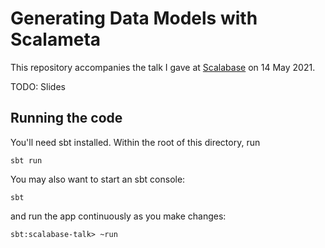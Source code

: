 # Generating Data Models with Scalameta

This repository accompanies the talk I gave at [Scalabase](https://www.scalabaseconf.com/) on 14 May 2021.

TODO: Slides

## Running the code

You'll need sbt installed. Within the root of this directory, run

```
sbt run
```

You may also want to start an sbt console:

```
sbt
```

and run the app continuously as you make changes:

```
sbt:scalabase-talk> ~run
```
